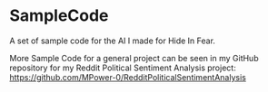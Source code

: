 # SampleCode
A set of sample code for the AI I made for Hide In Fear.

More Sample Code for a general project can be seen in my GitHub repository for my Reddit Political Sentiment Analysis project: https://github.com/MPower-0/RedditPoliticalSentimentAnalysis

